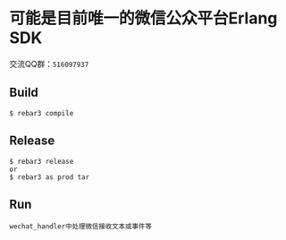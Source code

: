 可能是目前唯一的微信公众平台Erlang SDK
=====

交流QQ群：`516097937`

Build
-----

    $ rebar3 compile

Release
-----

    $ rebar3 release
    or
    $ rebar3 as prod tar

Run
-----

    wechat_handler中处理微信接收文本或事件等
